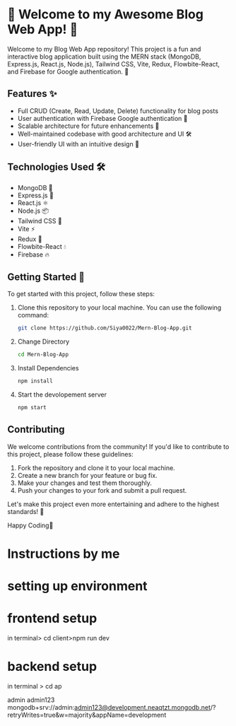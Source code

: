 # 🚀 Welcome to my Awesome Blog Web App! 📝

Welcome to my Blog Web App repository! This project is a fun and interactive blog application built using the MERN stack (MongoDB, Express.js, React.js, Node.js), Tailwind CSS, Vite, Redux, Flowbite-React, and Firebase for Google authentication. 🎉

## Features ✨

- Full CRUD (Create, Read, Update, Delete) functionality for blog posts
- User authentication with Firebase Google authentication 🔐
- Scalable architecture for future enhancements 🚀
- Well-maintained codebase with good architecture and UI 🛠️
- User-friendly UI with an intuitive design 🎨

## Technologies Used 🛠️

- MongoDB 🍃
- Express.js 🚂
- React.js ⚛️
- Node.js 📦
- Tailwind CSS 🎨
- Vite ⚡
- Redux 🔄
- Flowbite-React 💧
- Firebase 🔥

## Getting Started 🚀

To get started with this project, follow these steps:

1. Clone this repository to your local machine. You can use the following command:

   ```bash
   git clone https://github.com/Siya0022/Mern-Blog-App.git

2. Change Directory

    ```bash
   cd Mern-Blog-App

3. Install Dependencies

   ```bash
   npm install

4. Start the devolopement server

    ```bash
    npm start

## Contributing

We welcome contributions from the community! If you'd like to contribute to this project, please follow these guidelines:

1. Fork the repository and clone it to your local machine.
2. Create a new branch for your feature or bug fix.
3. Make your changes and test them thoroughly.
4. Push your changes to your fork and submit a pull request.

Let's make this project even more entertaining and adhere to the highest standards! 🌟

Happy Coding🚀

# Instructions by me
 # setting up environment
  # frontend setup
  in terminal> cd client>npm run dev
  # backend setup
  in terminal > cd ap

  admin
  admin123
  mongodb+srv://admin:admin123@development.neaqtzt.mongodb.net/?retryWrites=true&w=majority&appName=development